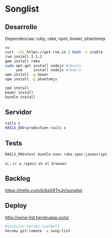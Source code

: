 Songlist
========

## Desarrollo

Dependencias: ruby, rake, npm, bower, phantomjs
```bash
su
curl -sSL https://get.rvm.io | bash -s stable
rvm install 2.1.2
gem install rake
sudo apt-get install nodejs #ubuntu
     yum     install nodejs #fedora
npm install -g bower
npm install -g phantomjs
```

```bash
npm install
bower install
bundle install
```

## Servidor
```bash
rails s
RAILS_ENV=production rails s
```

## Tests
`RAILS_ENV=test bundle exec rake spec:javascript`

o...
`ir a /specs en el browser`


## Backlog
https://trello.com/b/bzhRTnJn/songlist

## Deploy
http://song-list.herokuapp.com/

```bash
#instalar heroku-toolbelt
heroku git:remote -a song-list
```
